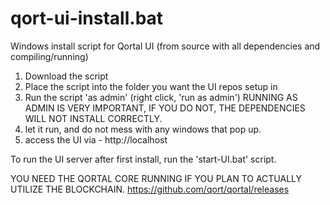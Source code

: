 # qort-ui-install.bat
Windows install script for Qortal UI (from source with all dependencies and compiling/running)

1. Download the script
2. Place the script into the folder you want the UI repos setup in
3. Run the script 'as admin' (right click, 'run as admin')
RUNNING AS ADMIN IS VERY IMPORTANT, IF YOU DO NOT, THE DEPENDENCIES WILL NOT INSTALL CORRECTLY.
4. let it run, and do not mess with any windows that pop up.
5. access the UI via - http://localhost 

To run the UI server after first install, run the 'start-UI.bat' script.

YOU NEED THE QORTAL CORE RUNNING IF YOU PLAN TO ACTUALLY UTILIZE THE BLOCKCHAIN. 
https://github.com/qort/qortal/releases

